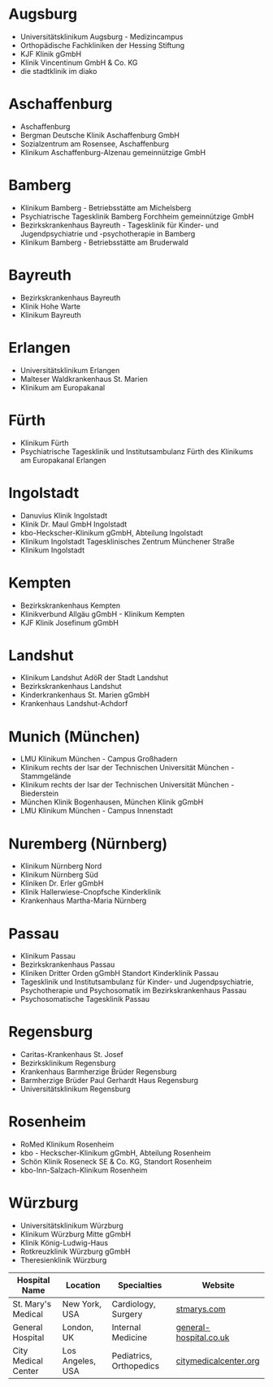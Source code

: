 
# Augsburg
- Universitätsklinikum Augsburg - Medizincampus
- Orthopädische Fachkliniken der Hessing Stiftung
- KJF Klinik gGmbH
- Klinik Vincentinum GmbH & Co. KG
- die stadtklinik im diako


# Aschaffenburg
- Aschaffenburg
- Bergman Deutsche Klinik Aschaffenburg GmbH
- Sozialzentrum am Rosensee, Aschaffenburg
- Klinikum Aschaffenburg-Alzenau gemeinnützige GmbH


# Bamberg
- Klinikum Bamberg - Betriebsstätte am Michelsberg
- Psychiatrische Tagesklinik Bamberg Forchheim gemeinnützige GmbH
- Bezirkskrankenhaus Bayreuth - Tagesklinik für Kinder- und Jugendpsychiatrie und -psychotherapie in Bamberg
- Klinikum Bamberg - Betriebsstätte am Bruderwald


# Bayreuth
- Bezirkskrankenhaus Bayreuth
- Klinik Hohe Warte
- Klinikum Bayreuth


# Erlangen
- Universitätsklinikum Erlangen
- Malteser Waldkrankenhaus St. Marien
- Klinikum am Europakanal


# Fürth
- Klinikum Fürth
- Psychiatrische Tagesklinik und Institutsambulanz Fürth des Klinikums am Europakanal Erlangen


# Ingolstadt
- Danuvius Klinik Ingolstadt
- Klinik Dr. Maul GmbH Ingolstadt
- kbo-Heckscher-Klinikum gGmbH, Abteilung Ingolstadt
- Klinikum Ingolstadt Tagesklinisches Zentrum Münchener Straße
- Klinikum Ingolstadt


# Kempten
- Bezirkskrankenhaus Kempten
- Klinikverbund Allgäu gGmbH - Klinikum Kempten
- KJF Klinik Josefinum gGmbH


# Landshut
- Klinikum Landshut AdöR der Stadt Landshut
- Bezirkskrankenhaus Landshut
- Kinderkrankenhaus St. Marien gGmbH
- Krankenhaus Landshut-Achdorf


# Munich (München)
- LMU Klinikum München - Campus Großhadern
- Klinikum rechts der Isar der Technischen Universität München - Stammgelände
- Klinikum rechts der Isar der Technischen Universität München - Biederstein
- München Klinik Bogenhausen, München Klinik gGmbH
- LMU Klinikum München - Campus Innenstadt


# Nuremberg (Nürnberg)
- Klinikum Nürnberg Nord
- Klinikum Nürnberg Süd
- Kliniken Dr. Erler gGmbH
- Klinik Hallerwiese-Cnopfsche Kinderklinik
- Krankenhaus Martha-Maria Nürnberg


# Passau
- Klinikum Passau
- Bezirkskrankenhaus Passau
- Kliniken Dritter Orden gGmbH Standort Kinderklinik Passau
- Tagesklinik und Institutsambulanz für Kinder- und Jugendpsychiatrie, Psychotherapie und Psychosomatik im Bezirkskrankenhaus Passau
- Psychosomatische Tagesklinik Passau


# Regensburg
- Caritas-Krankenhaus St. Josef
- Bezirksklinikum Regensburg
- Krankenhaus Barmherzige Brüder Regensburg
- Barmherzige Brüder Paul Gerhardt Haus Regensburg
- Universitätsklinikum Regensburg


# Rosenheim
- RoMed Klinikum Rosenheim
- kbo - Heckscher-Klinikum gGmbH, Abteilung Rosenheim
- Schön Klinik Roseneck SE & Co. KG, Standort Rosenheim
- kbo-Inn-Salzach-Klinikum Rosenheim


# Würzburg
- Universitätsklinikum Würzburg
- Klinikum Würzburg Mitte gGmbH
- Klinik König-Ludwig-Haus
- Rotkreuzklinik Würzburg gGmbH
- Theresienklinik Würzburg

| Hospital Name     | Location          | Specialties          | Website                        |
|-------------------|-------------------|----------------------|--------------------------------|
| St. Mary's Medical| New York, USA     | Cardiology, Surgery  | [stmarys.com](http://stmarys.com) |
| General Hospital   | London, UK        | Internal Medicine    | [general-hospital.co.uk](http://general-hospital.co.uk) |
| City Medical Center| Los Angeles, USA  | Pediatrics, Orthopedics | [citymedicalcenter.org](http://citymedicalcenter.org) |

